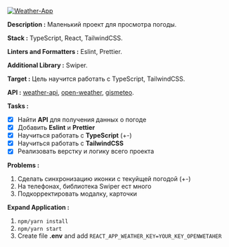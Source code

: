 <a href="https://www.figma.com/file/b1OB7hsG76yofG9FU2Xrow/Weather-App?node-id=0%3A1&t=Aub7sscuBbFU5lgX-1" title="Figma link"><img src="https://github.com/Innovavtion/weather-react/blob/main/design/banner/Banner.png" alt="Weather-App"></a>

**Description :** Маленький проект для просмотра погоды.

**Stack :** TypeScript, React, TailwindCSS.

**Linters and Formatters :** Eslint, Prettier.

**Additional Library :** Swiper.

**Target :** Цель научится работать с TypeScript, TailwindCSS.

**API :** [weather-api](https://github.com/robertoduessmann/weather-api), [open-weather](https://openweathermap.org/), [gismeteo](https://www.gismeteo.ru/api/#description).

**Tasks :**

- [x] Найти **API** для получения данных о погоде
- [x] Добавить **Eslint** и **Prettier**
- [x] Научиться работать с **TypeScript** (+-)
- [x] Научиться работать с **TailwindCSS**
- [x] Реализовать верстку и логику всего проекта

**Problems :**

1. Сделать синхронизацию иконки с текуйщей погодой (+-)
2. На телефонах, библиотека Swiper ест много
3. Подкорректировать модалку, карточки

**Expand Application :**

1. `npm/yarn install`
2. `npm/yarn start`
3. Create file **.env** and add `REACT_APP_WEATHER_KEY=YOUR_KEY_OPENWETAHER`
